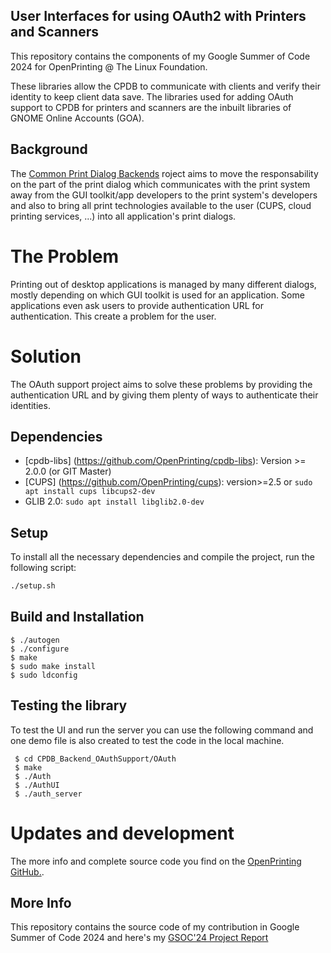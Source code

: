 ## User Interfaces for using OAuth2 with Printers and Scanners

This repository contains the components of my Google Summer of Code 2024 for OpenPrinting @ The Linux Foundation.

These libraries allow the CPDB to communicate with clients and verify their identity to keep client data save. The libraries used for adding OAuth support to CPDB for printers and scanners are the inbuilt libraries of GNOME Online Accounts (GOA).

## Background

The [Common Print Dialog Backends](https://openprinting.github.io/achievements/#common-print-dialog-backends) roject aims to move the responsability on the part of the print dialog which communicates with the print system away from the GUI toolkit/app developers to the print system's developers and also to bring all print technologies available to the user (CUPS, cloud printing services, ...) into all application's print dialogs.
# The Problem

Printing out of desktop applications is managed by many different dialogs, mostly depending on which GUI toolkit is used for an application. Some applications even ask users to provide authentication URL for authentication. This create a problem for the user.

# Solution

The OAuth support project aims to solve these problems by providing the authentication URL and by giving them plenty of ways to authenticate their identities.

## Dependencies

 - [cpdb-libs] (https://github.com/OpenPrinting/cpdb-libs): Version >= 2.0.0 (or GIT Master)
 - [CUPS] (https://github.com/OpenPrinting/cups): version>=2.5 or `sudo apt install cups libcups2-dev`
 - GLIB 2.0: `sudo apt install libglib2.0-dev`

## Setup

To install all the necessary dependencies and compile the project, run the following script:

```sh
./setup.sh
```

## Build and Installation

 ```
 $ ./autogen
 $ ./configure
 $ make
 $ sudo make install
 $ sudo ldconfig
```

## Testing the library

To test the UI and run the server you can use the following command and one demo file is also created to test the code in the local machine.

```
 $ cd CPDB_Backend_OAuthSupport/OAuth
 $ make
 $ ./Auth
 $ ./AuthUI
 $ ./auth_server
```
# Updates and development

The more info and complete source code you find on the [OpenPrinting GitHub.](https://github.com/OpenPrinting/cpdb-backend-cups).

## More Info

This repository contains the source code of my contribution in Google Summer of Code 2024 and here's my [GSOC'24 Project Report]()
